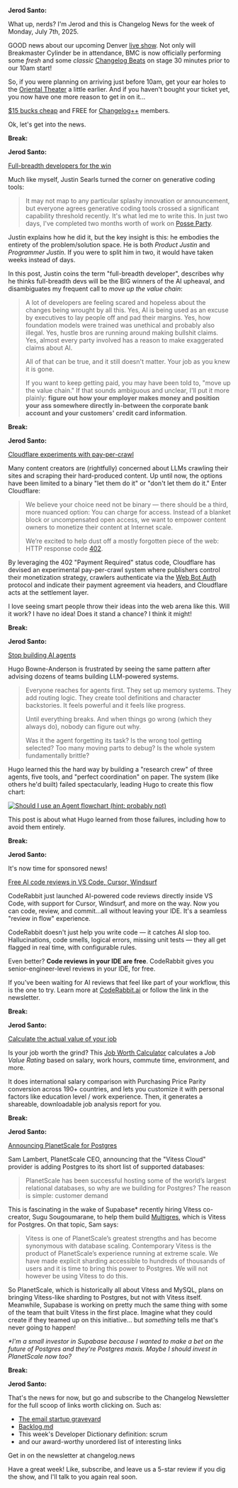 **Jerod Santo:**

What up, nerds? I'm Jerod and this is Changelog News for the week of Monday, July 7th, 2025.

GOOD news about our upcoming Denver [live show](https://changelog.com/live). Not only will Breakmaster Cylinder be in attendance, BMC is now officially performing some *fresh* and some *classic*&nbsp;[Changelog Beats](https://changelog.com/beats) on stage 30 minutes prior to our 10am start!

So, if you were planning on arriving just before 10am, get your ear holes to the [Oriental Theater](https://changelog.com/live) a little earlier. And if you haven't bought your ticket yet, you now have one more reason to get in on it...

[$15 bucks cheap](https://tickets.holdmyticket.com/tickets/449299) and FREE for [Changelog++](https://changelog.com/++) members.

Ok, let's get into the news.

**Break:**

**Jerod Santo:**

[Full-breadth developers for the win](https://justin.searls.co/posts/full-breadth-developers/)

Much like myself, Justin Searls turned the corner on generative coding tools:

> It may not map to any particular splashy innovation or announcement, but everyone agrees generative coding tools crossed a significant capability threshold recently. It's what led me to write this. In just two days, I've completed two months worth of work on [Posse Party](https://posseparty.com/).

Justin explains how he did it, but the key insight is this: he embodies the entirety of the problem/solution space. He is both *Product Justin* and *Programmer Justin*. If you were to split him in two, it would have taken weeks instead of days. 

In this post, Justin coins the term "full-breadth developer", describes why he thinks full-breadth devs will be the BIG winners of the AI upheaval, and disambiguates my frequent call to *move up the value chain*:

> A lot of developers are feeling scared and hopeless about the changes being wrought by all this. Yes, AI is being used as an excuse by executives to lay people off and pad their margins. Yes, how foundation models were trained was unethical and probably also illegal. Yes, hustle bros are running around making bullshit claims. Yes, almost every party involved has a reason to make exaggerated claims about AI.
>
> All of that can be true, and it still doesn't matter. Your job as you knew it is gone.
>
> If you want to keep getting paid, you may have been told to, "move up the value chain." If that sounds ambiguous and unclear, I'll put it more plainly: **figure out how your employer makes money and position your ass somewhere directly in-between the corporate bank account and your customers' credit card information**.

**Break:**

**Jerod Santo:**

[Cloudflare experiments with pay-per-crawl](https://blog.cloudflare.com/introducing-pay-per-crawl/)

Many content creators are (rightfully) concerned about LLMs crawling their sites and scraping their hard-produced content. Up until now, the options have been limited to a binary "let them do it" or "don't let them do it." Enter Cloudflare:

> We believe your choice need not be binary — there should be a third, more nuanced option: You can charge for access. Instead of a blanket block or uncompensated open access, we want to empower content owners to monetize their content at Internet scale.
>
> We’re excited to help dust off a mostly forgotten piece of the web: HTTP response code [402](https://developer.mozilla.org/en-US/docs/Web/HTTP/Reference/Status/402).

By leveraging the 402 "Payment Required" status code, Cloudflare has devised an experimental pay-per-crawl system where publishers control their monetization strategy, crawlers authenticate via the [Web Bot Auth](https://developers.cloudflare.com/bots/concepts/bot/verified-bots/web-bot-auth/) protocol and indicate their payment agreement via headers, and Cloudflare acts at the settlement layer. 

I love seeing smart people throw their ideas into the web arena like this. Will it work? I have no idea! Does it stand a chance? I think it might!

**Break:**

**Jerod Santo:**

[Stop building AI agents](https://decodingml.substack.com/p/stop-building-ai-agents)

Hugo Bowne-Anderson is frustrated by seeing the same pattern after advising dozens of teams building LLM-powered systems.

> Everyone reaches for agents first. They set up memory systems. They add routing logic. They create tool definitions and character backstories. It feels powerful and it feels like progress.
>
> Until everything breaks. And when things go wrong (which they always do), nobody can figure out why.
>
> Was it the agent forgetting its task? Is the wrong tool getting selected? Too many moving parts to debug? Is the whole system fundamentally brittle?

Hugo learned this the hard way by building a "research crew" of three agents, five tools, and "perfect coordination" on paper. The system (like others he'd built) failed spectacularly, leading Hugo to create this flow chart:

[![Should I use an Agent flowchart (hint: probably not)](https://cdn.changelog.com/news/151-agent-flowchart.jpg)](https://decodingml.substack.com/p/stop-building-ai-agents)

This post is about what Hugo learned from those failures, including how to avoid them entirely.

**Break:**

**Jerod Santo:**

It's now time for sponsored news!

[Free AI code reviews in VS Code, Cursor, Windsurf](https://www.coderabbit.ai/blog/ai-code-reviews-vscode-cursor-windsurf)

CodeRabbit just launched AI-powered code reviews directly inside VS Code, with support for Cursor, Windsurf, and more on the way. Now you can code, review, and commit...all without leaving your IDE. It's a seamless "review in flow" experience.

CodeRabbit doesn't just help you write code — it catches AI slop too. Hallucinations, code smells, logical errors, missing unit tests — they all get flagged in real time, with configurable rules.

Even better? **Code reviews in your IDE are free**. CodeRabbit gives you senior-engineer-level reviews in your IDE, for free.

If you've been waiting for AI reviews that feel like part of your workflow, this is the one to try. Learn more at [CodeRabbit.ai](https://www.coderabbit.ai/blog/ai-code-reviews-vscode-cursor-windsurf) or follow the link in the newsletter.

**Break:**

**Jerod Santo:**

[Calculate the actual value of your job](https://github.com/Zippland/worth-calculator)

Is your job worth the grind?  This [Job Worth Calculator](https://worthjob.zippland.com) calculates a *Job Value Rating* based on salary, work hours, commute time, environment, and more. 

It does international salary comparison with Purchasing Price Parity conversion across 190+ countries, and lets you customize it with personal factors like education level / work experience. Then, it generates a shareable, downloadable job analysis report for you.

**Break:**

**Jerod Santo:**

[Announcing PlanetScale for Postgres](https://planetscale.com/blog/planetscale-for-postgres)

Sam Lambert, PlanetScale CEO, announcing that the "Vitess Cloud" provider is adding Postgres to its short list of supported databases:

> PlanetScale has been successful hosting some of the world’s largest relational databases, so why are we building for Postgres? The reason is simple: customer demand

This is fascinating in the wake of Supabase\* recently hiring Vitess co-creator, Sugu Sougoumarane, to help them build [Multigres](https://github.com/multigres/multigres), which is Vitess for Postgres. On that topic, Sam says:

> Vitess is one of PlanetScale’s greatest strengths and has become synonymous with database scaling. Contemporary Vitess is the product of PlanetScale’s experience running at extreme scale. We have made explicit sharding accessible to hundreds of thousands of users and it is time to bring this power to Postgres. We will not however be using Vitess to do this.

So PlanetScale, which is historically all about Vitess and MySQL, plans on bringing Vitess-like sharding to Postgres, but not with Vitess itself. Meanwhile, Supabase is working on pretty much the same thing with some of the team that built Vitess in the first place. Imagine what they could create if they teamed up on this initiative... but *something* tells me that's never going to happen!

*\*I'm a small investor in Supabase because I wanted to make a bet on the future of Postgres and they're Postgres maxis. Maybe I should invest in PlanetScale now too?*

**Break:**

**Jerod Santo:**

That's the news for now, but go and subscribe to the Changelog Newsletter for the full scoop of links worth clicking on. Such as:

- [The email startup graveyard](https://forwardemail.net/en/blog/docs/email-startup-graveyard-why-80-percent-email-companies-fail)
- [Backlog.md](https://github.com/MrLesk/Backlog.md)
- This week's Developer Dictionary definition: scrum
- and our award-worthy unordered list of interesting links

Get in on the newsletter at changelog.news

Have a great week! Like, subscribe, and leave us a 5-star review if you dig the show, and I'll talk to you again real soon.